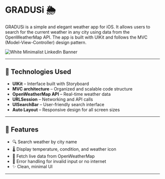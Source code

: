 # GRADUSi 🌦️

GRADUSi is a simple and elegant weather app for iOS. It allows users to search for the current weather in any city using data from the OpenWeatherMap API. The app is built with UIKit and follows the MVC (Model-View-Controller) design pattern.

![White Minimalist LinkedIn Banner](https://github.com/user-attachments/assets/683db9f6-58a7-416b-afad-f941d6b5abdd)

---

## 🔧 Technologies Used

- **UIKit** – Interface built with Storyboard
- **MVC architecture** – Organized and scalable code structure
- **OpenWeatherMap API** – Real-time weather data
- **URLSession** – Networking and API calls
- **UISearchBar** – User-friendly search interface
- **Auto Layout** – Responsive design for all screen sizes

---

## 🎯 Features

- 🔍 Search weather by city name
- 🌡️ Display temperature, condition, and weather icon
- 📡 Fetch live data from OpenWeatherMap
- 🚫 Error handling for invalid input or no internet
- ✨ Clean, minimal UI

---
